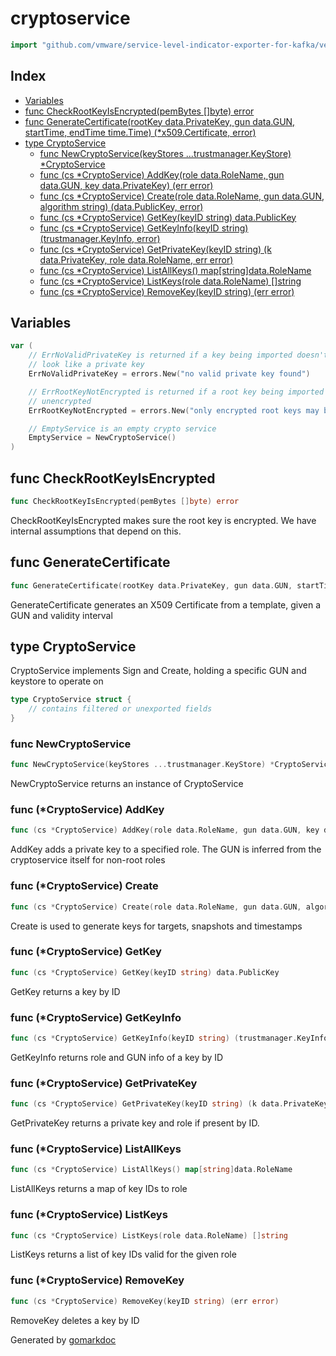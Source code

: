 <!-- Code generated by gomarkdoc. DO NOT EDIT -->

# cryptoservice

```go
import "github.com/vmware/service-level-indicator-exporter-for-kafka/vendor/github.com/theupdateframework/notary/cryptoservice"
```

## Index

- [Variables](<#variables>)
- [func CheckRootKeyIsEncrypted(pemBytes []byte) error](<#func-checkrootkeyisencrypted>)
- [func GenerateCertificate(rootKey data.PrivateKey, gun data.GUN, startTime, endTime time.Time) (*x509.Certificate, error)](<#func-generatecertificate>)
- [type CryptoService](<#type-cryptoservice>)
  - [func NewCryptoService(keyStores ...trustmanager.KeyStore) *CryptoService](<#func-newcryptoservice>)
  - [func (cs *CryptoService) AddKey(role data.RoleName, gun data.GUN, key data.PrivateKey) (err error)](<#func-cryptoservice-addkey>)
  - [func (cs *CryptoService) Create(role data.RoleName, gun data.GUN, algorithm string) (data.PublicKey, error)](<#func-cryptoservice-create>)
  - [func (cs *CryptoService) GetKey(keyID string) data.PublicKey](<#func-cryptoservice-getkey>)
  - [func (cs *CryptoService) GetKeyInfo(keyID string) (trustmanager.KeyInfo, error)](<#func-cryptoservice-getkeyinfo>)
  - [func (cs *CryptoService) GetPrivateKey(keyID string) (k data.PrivateKey, role data.RoleName, err error)](<#func-cryptoservice-getprivatekey>)
  - [func (cs *CryptoService) ListAllKeys() map[string]data.RoleName](<#func-cryptoservice-listallkeys>)
  - [func (cs *CryptoService) ListKeys(role data.RoleName) []string](<#func-cryptoservice-listkeys>)
  - [func (cs *CryptoService) RemoveKey(keyID string) (err error)](<#func-cryptoservice-removekey>)


## Variables

```go
var (
    // ErrNoValidPrivateKey is returned if a key being imported doesn't
    // look like a private key
    ErrNoValidPrivateKey = errors.New("no valid private key found")

    // ErrRootKeyNotEncrypted is returned if a root key being imported is
    // unencrypted
    ErrRootKeyNotEncrypted = errors.New("only encrypted root keys may be imported")

    // EmptyService is an empty crypto service
    EmptyService = NewCryptoService()
)
```

## func CheckRootKeyIsEncrypted

```go
func CheckRootKeyIsEncrypted(pemBytes []byte) error
```

CheckRootKeyIsEncrypted makes sure the root key is encrypted. We have internal assumptions that depend on this.

## func GenerateCertificate

```go
func GenerateCertificate(rootKey data.PrivateKey, gun data.GUN, startTime, endTime time.Time) (*x509.Certificate, error)
```

GenerateCertificate generates an X509 Certificate from a template, given a GUN and validity interval

## type CryptoService

CryptoService implements Sign and Create, holding a specific GUN and keystore to operate on

```go
type CryptoService struct {
    // contains filtered or unexported fields
}
```

### func NewCryptoService

```go
func NewCryptoService(keyStores ...trustmanager.KeyStore) *CryptoService
```

NewCryptoService returns an instance of CryptoService

### func \(\*CryptoService\) AddKey

```go
func (cs *CryptoService) AddKey(role data.RoleName, gun data.GUN, key data.PrivateKey) (err error)
```

AddKey adds a private key to a specified role. The GUN is inferred from the cryptoservice itself for non\-root roles

### func \(\*CryptoService\) Create

```go
func (cs *CryptoService) Create(role data.RoleName, gun data.GUN, algorithm string) (data.PublicKey, error)
```

Create is used to generate keys for targets, snapshots and timestamps

### func \(\*CryptoService\) GetKey

```go
func (cs *CryptoService) GetKey(keyID string) data.PublicKey
```

GetKey returns a key by ID

### func \(\*CryptoService\) GetKeyInfo

```go
func (cs *CryptoService) GetKeyInfo(keyID string) (trustmanager.KeyInfo, error)
```

GetKeyInfo returns role and GUN info of a key by ID

### func \(\*CryptoService\) GetPrivateKey

```go
func (cs *CryptoService) GetPrivateKey(keyID string) (k data.PrivateKey, role data.RoleName, err error)
```

GetPrivateKey returns a private key and role if present by ID.

### func \(\*CryptoService\) ListAllKeys

```go
func (cs *CryptoService) ListAllKeys() map[string]data.RoleName
```

ListAllKeys returns a map of key IDs to role

### func \(\*CryptoService\) ListKeys

```go
func (cs *CryptoService) ListKeys(role data.RoleName) []string
```

ListKeys returns a list of key IDs valid for the given role

### func \(\*CryptoService\) RemoveKey

```go
func (cs *CryptoService) RemoveKey(keyID string) (err error)
```

RemoveKey deletes a key by ID



Generated by [gomarkdoc](<https://github.com/princjef/gomarkdoc>)
